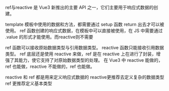 

ref与reactive 是 Vue3 新推出的主要 API 之一，它们主要用于响应式数据的创建。

template 模板中使用的数据和方法，都需要通过 setup 函数 return 出去才可以被使用。
ref 函数创建的响应式数据，在模板中可以直接被使用，在 JS 中需要通过 .value 的形式才能使用。而reactive则不需要


ref 函数可以接收原始数据类型与引用数据类型。
reactive 函数只能接收引用数据类型。
ref 底层还是使用 reactive 来做，ref 是在 reactive 上在进行了封装，增强了其能力，使它支持了对原始数据类型的处理。
在 Vue3 中 reactive 能做的，ref 也能做，reactive 不能做的，ref 也能做。

reactive 和 ref 都是用来定义响应式数据的 reactive更推荐去定义复杂的数据类型 ref 更推荐定义基本类型
